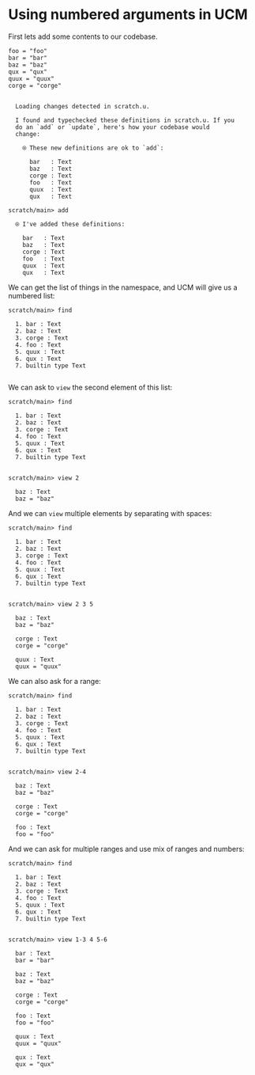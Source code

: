 # Using numbered arguments in UCM

First lets add some contents to our codebase.

``` unison
foo = "foo"
bar = "bar"
baz = "baz"
qux = "qux"
quux = "quux"
corge = "corge"
```

```ucm

  Loading changes detected in scratch.u.

  I found and typechecked these definitions in scratch.u. If you
  do an `add` or `update`, here's how your codebase would
  change:
  
    ⍟ These new definitions are ok to `add`:
    
      bar   : Text
      baz   : Text
      corge : Text
      foo   : Text
      quux  : Text
      qux   : Text

```
```ucm
scratch/main> add

  ⍟ I've added these definitions:
  
    bar   : Text
    baz   : Text
    corge : Text
    foo   : Text
    quux  : Text
    qux   : Text

```
We can get the list of things in the namespace, and UCM will give us a numbered
list:

```ucm
scratch/main> find

  1. bar : Text
  2. baz : Text
  3. corge : Text
  4. foo : Text
  5. quux : Text
  6. qux : Text
  7. builtin type Text
  

```
We can ask to `view` the second element of this list:

```ucm
scratch/main> find

  1. bar : Text
  2. baz : Text
  3. corge : Text
  4. foo : Text
  5. quux : Text
  6. qux : Text
  7. builtin type Text
  

scratch/main> view 2

  baz : Text
  baz = "baz"

```
And we can `view` multiple elements by separating with spaces:

```ucm
scratch/main> find

  1. bar : Text
  2. baz : Text
  3. corge : Text
  4. foo : Text
  5. quux : Text
  6. qux : Text
  7. builtin type Text
  

scratch/main> view 2 3 5

  baz : Text
  baz = "baz"
  
  corge : Text
  corge = "corge"
  
  quux : Text
  quux = "quux"

```
We can also ask for a range:

```ucm
scratch/main> find

  1. bar : Text
  2. baz : Text
  3. corge : Text
  4. foo : Text
  5. quux : Text
  6. qux : Text
  7. builtin type Text
  

scratch/main> view 2-4

  baz : Text
  baz = "baz"
  
  corge : Text
  corge = "corge"
  
  foo : Text
  foo = "foo"

```
And we can ask for multiple ranges and use mix of ranges and numbers:

```ucm
scratch/main> find

  1. bar : Text
  2. baz : Text
  3. corge : Text
  4. foo : Text
  5. quux : Text
  6. qux : Text
  7. builtin type Text
  

scratch/main> view 1-3 4 5-6

  bar : Text
  bar = "bar"
  
  baz : Text
  baz = "baz"
  
  corge : Text
  corge = "corge"
  
  foo : Text
  foo = "foo"
  
  quux : Text
  quux = "quux"
  
  qux : Text
  qux = "qux"

```
